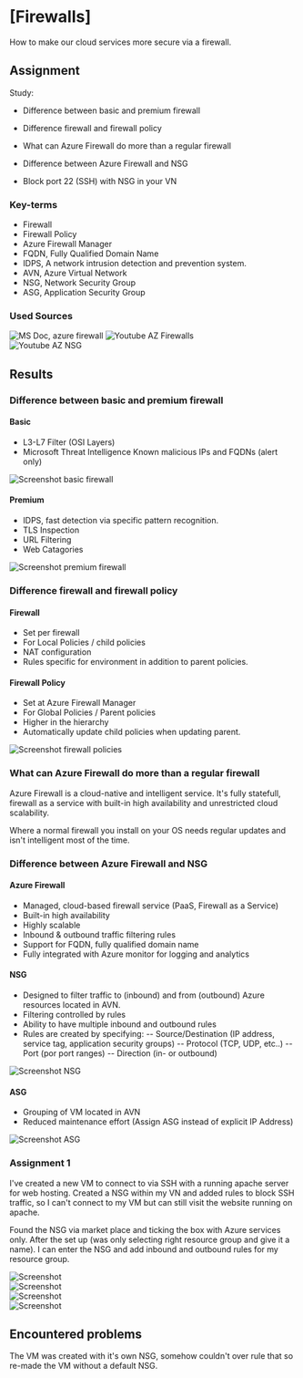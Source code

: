 # [Firewalls]

How to make our cloud services more secure via a firewall.

## Assignment

Study:

- Difference between basic and premium firewall
- Difference firewall and firewall policy
- What can Azure Firewall do more than a regular firewall
- Difference between Azure Firewall and NSG

- Block port 22 (SSH) with NSG in your VN

### Key-terms

- Firewall
- Firewall Policy
- Azure Firewall Manager
- FQDN, Fully Qualified Domain Name
- IDPS, A network intrusion detection and prevention system.
- AVN, Azure Virtual Network
- NSG, Network Security Group
- ASG, Application Security Group

### Used Sources

![MS Doc, azure firewall](https://learn.microsoft.com/nl-nl/azure/firewall/overview)
![Youtube AZ Firewalls](https://www.youtube.com/watch?v=VIEaz869njk)  
![Youtube AZ NSG](https://www.youtube.com/watch?v=w8H5fWBHddA)  

## Results

### Difference between basic and premium firewall

#### Basic

- L3-L7 Filter (OSI Layers)
- Microsoft Threat Intelligence Known malicious IPs and FQDNs (alert only)

![Screenshot basic firewall](../00_includes/AZ-01/Azure_Basic_Firewall.jpg)

#### Premium

- IDPS, fast detection via specific pattern recognition.
- TLS Inspection
- URL Filtering
- Web Catagories

![Screenshot premium firewall](../00_includes/AZ-01/Azure_Premium_Firewall.jpg)

### Difference firewall and firewall policy

#### Firewall

- Set per firewall
- For Local Policies / child policies
- NAT configuration
- Rules specific for environment in addition to parent policies.

#### Firewall Policy

- Set at Azure Firewall Manager
- For Global Policies / Parent policies
- Higher in the hierarchy
- Automatically update child policies when updating parent.

![Screenshot firewall policies](../00_includes/AZ-01/Azure_Firewall_Policies.jpg)

### What can Azure Firewall do more than a regular firewall

Azure Firewall is a cloud-native and intelligent service. It's fully statefull, firewall as a service with built-in high availability and unrestricted cloud scalability.

Where a normal firewall you install on your OS needs regular updates and isn't intelligent most of the time. 

### Difference between Azure Firewall and NSG

#### Azure Firewall

- Managed, cloud-based firewall service (PaaS, Firewall as a Service)
- Built-in high availability
- Highly scalable
- Inbound & outbound traffic filtering rules
- Support for FQDN, fully qualified domain name
- Fully integrated with Azure monitor for logging and analytics

#### NSG

- Designed to filter traffic to (inbound) and from (outbound) Azure resources located in AVN.
- Filtering controlled by rules
- Ability to have multiple inbound and outbound rules
- Rules are created by specifying:
-- Source/Destination  (IP address, service tag, application security groups)
-- Protocol  (TCP, UDP, etc..)
-- Port  (por port ranges)
-- Direction (in- or outbound)

![Screenshot NSG](../00_includes/AZ-01/Azure_NSG.jpg)

#### ASG

- Grouping of VM located in AVN
- Reduced maintenance effort (Assign ASG instead of explicit IP Address)

![Screenshot ASG](../00_includes/AZ-01/Azure_ASG.jpg)

### Assignment 1

I've created a new VM to connect to via SSH with a running apache server for web hosting. Created a NSG within my VN and added rules to block SSH traffic, so I can't connect to my VM but can still visit the website running on apache.  

Found the NSG via market place and ticking the box with Azure services only. After the set up (was only selecting right resource group and give it a name). I can enter the NSG and add inbound and outbound rules for my resource group.  

![Screenshot](../00_includes/AZ-01/Azure_NSG_BlockSSH.jpg)  
![Screenshot](../00_includes/AZ-01/Azure_NSG_BlockSSH1.jpg)  
![Screenshot](../00_includes/AZ-01/Azure_NSG_BlockSSH2.jpg)  
![Screenshot](../00_includes/AZ-01/Azure_NSG_AllowHTTP.jpg)  

## Encountered problems

The VM was created with it's own NSG, somehow couldn't over rule that so re-made the VM without a default NSG. 